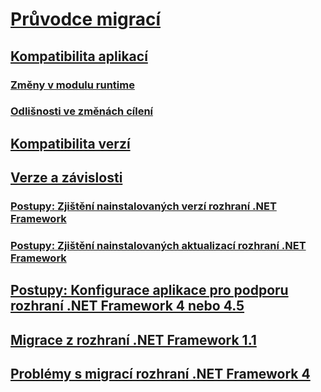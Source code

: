 # [Průvodce migrací](index.md)
## [Kompatibilita aplikací](application-compatibility.md)
### [Změny v modulu runtime](runtime/index.md)
### [Odlišnosti ve změnách cílení](retargeting/index.md)
## [Kompatibilita verzí](version-compatibility.md)
## [Verze a závislosti](versions-and-dependencies.md)
### [Postupy: Zjištění nainstalovaných verzí rozhraní .NET Framework](how-to-determine-which-versions-are-installed.md)
### [Postupy: Zjištění nainstalovaných aktualizací rozhraní .NET Framework](how-to-determine-which-net-framework-updates-are-installed.md)
## [Postupy: Konfigurace aplikace pro podporu rozhraní .NET Framework 4 nebo 4.5](how-to-configure-an-app-to-support-net-framework-4-or-4-5.md)
## [Migrace z rozhraní .NET Framework 1.1](migrating-from-the-net-framework-1-1.md)
## [Problémy s migrací rozhraní .NET Framework 4](net-framework-4-migration-issues.md)
